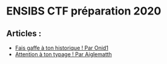 # ENSIBS CTF préparation 2020

## Articles :
- [Fais gaffe à ton historique ! Par Onid1](challHebdo/firefox_onid1/firefox_onid1.md)
- [Attention à ton typage ! Par Aiglematth](shortInt/index.md)
